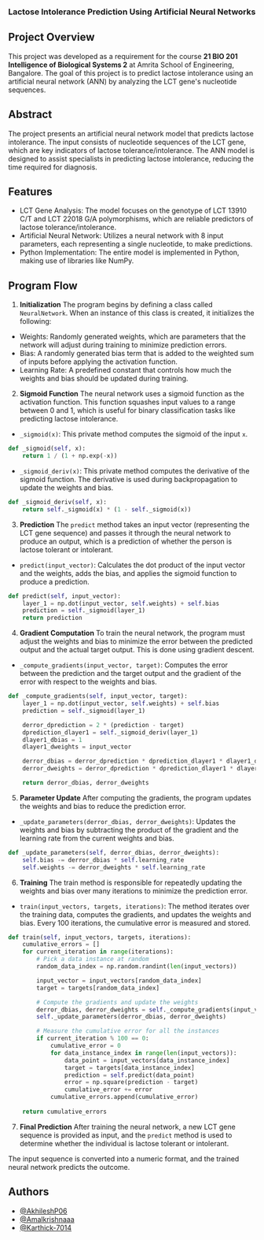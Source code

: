 
### Lactose Intolerance Prediction Using Artificial Neural Networks
## Project Overview
This project was developed as a requirement for the course __21 BIO 201 Intelligence of Biological Systems 2__  at Amrita School of Engineering, Bangalore. The goal of this project is to predict lactose intolerance using an artificial neural network (ANN) by analyzing the LCT gene's nucleotide sequences.
## Abstract

The project presents an artificial neural network model that predicts lactose intolerance. The input consists of nucleotide sequences of the LCT gene, which are key indicators of lactose tolerance/intolerance. The ANN model is designed to assist specialists in predicting lactose intolerance, reducing the time required for diagnosis.
## Features

 - LCT Gene Analysis: The model focuses on the genotype of LCT 13910 C/T and LCT 22018 G/A polymorphisms, which are reliable predictors of lactose tolerance/intolerance.
 - Artificial Neural Network: Utilizes a neural network with 8 input parameters, each representing a single nucleotide, to make predictions.
 - Python Implementation: The entire model is implemented in Python, making use of libraries like NumPy.

## Program Flow
1. __Initialization__
The program begins by defining a class called `NeuralNetwork`. When an instance of this class is created, it initializes the following:

 - Weights: Randomly generated weights, which are parameters that the network will adjust during training to minimize prediction errors.
 - Bias: A randomly generated bias term that is added to the weighted sum of inputs before applying the activation function.
 - Learning Rate: A predefined constant that controls how much the weights and bias should be updated during training.

2. __Sigmoid Function__
The neural network uses a sigmoid function as the activation function. This function squashes input values to a range between 0 and 1, which is useful for binary classification tasks like predicting lactose intolerance.

 - `_sigmoid(x)`: This private method computes the sigmoid of the input `x`.

```python
def _sigmoid(self, x):
    return 1 / (1 + np.exp(-x))
```
 - `_sigmoid_deriv(x)`: This private method computes the derivative of the sigmoid function. The derivative is used during backpropagation to update the weights and bias.

```python
def _sigmoid_deriv(self, x):
    return self._sigmoid(x) * (1 - self._sigmoid(x))
```

3. __Prediction__
The `predict` method takes an input vector (representing the LCT gene sequence) and passes it through the neural network to produce an output, which is a prediction of whether the person is lactose tolerant or intolerant.

 - `predict(input_vector)`: 
Calculates the dot product of the input vector and the weights, adds the bias, and applies the sigmoid function to produce a prediction.

```python
def predict(self, input_vector):
    layer_1 = np.dot(input_vector, self.weights) + self.bias
    prediction = self._sigmoid(layer_1)
    return prediction
```

4. __Gradient Computation__
To train the neural network, the program must adjust the weights and bias to minimize the error between the predicted output and the actual target output. This is done using gradient descent.

 - `_compute_gradients(input_vector, target)`:
Computes the error between the prediction and the target output and the gradient of the error with respect to the weights and bias.

```python
def _compute_gradients(self, input_vector, target):
    layer_1 = np.dot(input_vector, self.weights) + self.bias
    prediction = self._sigmoid(layer_1)

    derror_dprediction = 2 * (prediction - target)
    dprediction_dlayer1 = self._sigmoid_deriv(layer_1)
    dlayer1_dbias = 1
    dlayer1_dweights = input_vector

    derror_dbias = derror_dprediction * dprediction_dlayer1 * dlayer1_dbias
    derror_dweights = derror_dprediction * dprediction_dlayer1 * dlayer1_dweights

    return derror_dbias, derror_dweights
```
5. __Parameter Update__
After computing the gradients, the program updates the weights and bias to reduce the prediction error.

 - `_update_parameters(derror_dbias, derror_dweights)`:
Updates the weights and bias by subtracting the product of the gradient and the learning rate from the current weights and bias.

```python
def _update_parameters(self, derror_dbias, derror_dweights):
    self.bias -= derror_dbias * self.learning_rate
    self.weights -= derror_dweights * self.learning_rate
```

6. __Training__
The train method is responsible for repeatedly updating the weights and bias over many iterations to minimize the prediction error.

 - `train(input_vectors, targets, iterations)`:
The method iterates over the training data, computes the gradients, and updates the weights and bias. Every 100 iterations, the cumulative error is measured and stored.
```python
def train(self, input_vectors, targets, iterations):
    cumulative_errors = []
    for current_iteration in range(iterations):
        # Pick a data instance at random
        random_data_index = np.random.randint(len(input_vectors))

        input_vector = input_vectors[random_data_index]
        target = targets[random_data_index]

        # Compute the gradients and update the weights
        derror_dbias, derror_dweights = self._compute_gradients(input_vector, target)
        self._update_parameters(derror_dbias, derror_dweights)

        # Measure the cumulative error for all the instances
        if current_iteration % 100 == 0:
            cumulative_error = 0
            for data_instance_index in range(len(input_vectors)):
                data_point = input_vectors[data_instance_index]
                target = targets[data_instance_index]
                prediction = self.predict(data_point)
                error = np.square(prediction - target)
                cumulative_error += error
            cumulative_errors.append(cumulative_error)
            
    return cumulative_errors
```

7. __Final Prediction__
After training the neural network, a new LCT gene sequence is provided as input, and the `predict` method is used to determine whether the individual is lactose tolerant or intolerant.

The input sequence is converted into a numeric format, and the trained neural network predicts the outcome.
## Authors
- [@AkhileshP06](https://github.com/AkhileshP06)
- [@Amalkrishnaaa](https://github.com/Amalkrishnaaa)
- [@Karthick-7014](https://github.com/Karthick-7014)

